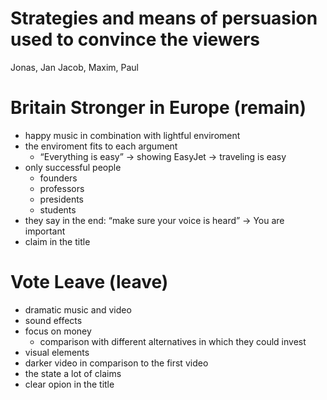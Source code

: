 # Strategies and means of persuasion used to convince the viewers

Jonas, Jan Jacob, Maxim, Paul

# Britain Stronger in Europe (remain)

- happy music in combination with lightful enviroment
- the enviroment fits to each argument
    - “Everything is easy” → showing EasyJet → traveling is easy
- only successful people
    - founders
    - professors
    - presidents
    - students
- they say in the end: “make sure your voice is heard” → You are important
- claim in the title

# Vote Leave (leave)

- dramatic music and video
- sound effects
- focus on money
    - comparison with different alternatives in which they could invest
- visual elements
- darker video in comparison to the first video
- the state a lot of claims
- clear opion in the title